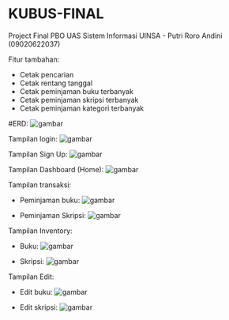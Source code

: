 # KUBUS-FINAL
Project Final PBO UAS Sistem Informasi UINSA - Putri Roro Andini (09020622037)<br>

Fitur tambahan:<br>
* Cetak pencarian
* Cetak rentang tanggal
* Cetak peminjaman buku terbanyak
* Cetak peminjaman skripsi terbanyak
* Cetak peminjaman kategori terbanyak

#ERD:
![gambar](https://github.com/oiandin/KUBUSFINAL/assets/119121592/3b232489-3f14-4ba9-b0b6-1bb89d3c6d10)

Tampilan login:
![gambar](https://github.com/oiandin/KUBUSFINAL/assets/119121592/8a91c1f3-15eb-4d79-b083-18b521f06b80)

Tampilan Sign Up:
![gambar](https://github.com/oiandin/KUBUSFINAL/assets/119121592/3c81df16-bab7-4bbe-b305-cbcd0fb999a4)

Tampilan Dashboard (Home):
![gambar](https://github.com/oiandin/KUBUSFINAL/assets/119121592/ac92e7bd-3c0c-4bfb-80f2-4df3d46c6383)

Tampilan transaksi:
* Peminjaman buku:
![gambar](https://github.com/oiandin/KUBUSFINAL/assets/119121592/2bced2d6-3087-4ccd-bbe2-a61084475560)

* Peminjaman Skripsi:
![gambar](https://github.com/oiandin/KUBUSFINAL/assets/119121592/d6f5ff21-020c-4f0f-aaf3-9b00441c07fd)

Tampilan Inventory:
* Buku:
![gambar](https://github.com/oiandin/KUBUSFINAL/assets/119121592/dcb47e87-d529-44c9-872a-dd2872081898)

* Skripsi:
![gambar](https://github.com/oiandin/KUBUSFINAL/assets/119121592/391b08dc-aa23-45d6-9a5d-1bac60ccd55e)

Tampilan Edit:
* Edit buku:
![gambar](https://github.com/oiandin/KUBUSFINAL/assets/119121592/affab923-4c87-4ee3-8d86-e2abbbe56232)

* Edit skripsi:
  ![gambar](https://github.com/oiandin/KUBUSFINAL/assets/119121592/794cbfaf-d35c-4841-a59c-07ec8120c080)

